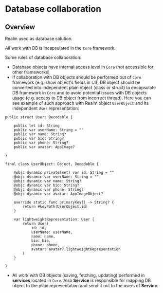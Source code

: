 # Database collaboration

## Overview

Realm used as database solution.

All work with DB is incapsulated in the `Core` framework.

Some rules of database collaboration:

- Database objects have internal access level in `Core` (not accessible for other frameworks)
- If collaboration with DB objects should be performed out of `Core` framework (e.g. show object's fields in UI), DB object should be converted into independent plain object (class or struct) to encapsulate DB framework in `Core` and to avoid potential issues with DB objects usage (e.g. access to DB object from incorrect thread). 
Here you can see example of such approach with Realm object `UserObject` and its independent `User` representation:
```
public struct User: Decodable {
    
    public let id: String
    public var userName: String = ""
    public var name: String?
    public var bio: String?
    public var phone: String?
    public var avatar: AppImage?
    
}

final class UserObject: Object, Decodable {
    
    @objc dynamic private(set) var id: String = ""
    @objc dynamic var userName: String = ""
    @objc dynamic var name: String?
    @objc dynamic var bio: String?
    @objc dynamic var phone: String?
    @objc dynamic var avatar: AppImageObject?
    
    override static func primaryKey() -> String? {
        return #keyPath(UserObject.id)
    }
    
    var lightweightRepresentation: User {
        return User(
            id: id,
            userName: userName,
            name: name,
            bio: bio,
            phone: phone,
            avatar: avatar?.lightweightRepresentation
        )
    }
    
}
```

- All work with DB objects (saving, fetching, updating) performed in **services** located in `Core`. Also **Service** is responsible for mapping DB object to the plain representation and send it out to the users of **Service**.
